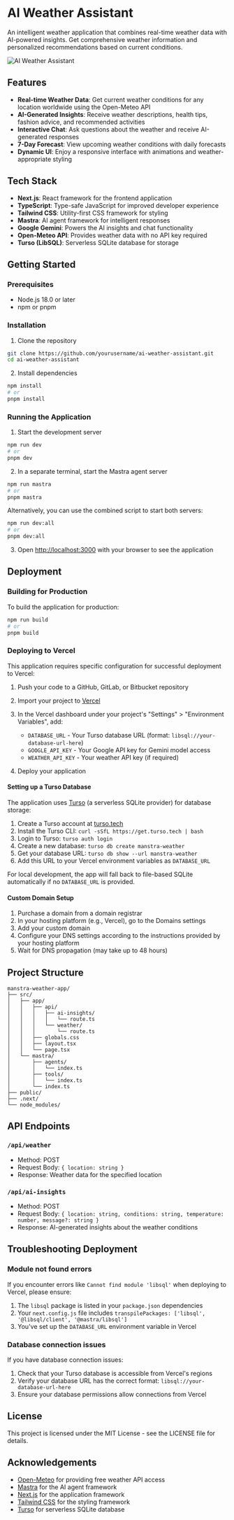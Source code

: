 # AI Weather Assistant

An intelligent weather application that combines real-time weather data with AI-powered insights. Get comprehensive weather information and personalized recommendations based on current conditions.

![AI Weather Assistant](public/screenshot.png)

## Features

- **Real-time Weather Data**: Get current weather conditions for any location worldwide using the Open-Meteo API
- **AI-Generated Insights**: Receive weather descriptions, health tips, fashion advice, and recommended activities
- **Interactive Chat**: Ask questions about the weather and receive AI-generated responses
- **7-Day Forecast**: View upcoming weather conditions with daily forecasts
- **Dynamic UI**: Enjoy a responsive interface with animations and weather-appropriate styling

## Tech Stack

- **Next.js**: React framework for the frontend application
- **TypeScript**: Type-safe JavaScript for improved developer experience
- **Tailwind CSS**: Utility-first CSS framework for styling
- **Mastra**: AI agent framework for intelligent responses
- **Google Gemini**: Powers the AI insights and chat functionality
- **Open-Meteo API**: Provides weather data with no API key required
- **Turso (LibSQL)**: Serverless SQLite database for storage

## Getting Started

### Prerequisites

- Node.js 18.0 or later
- npm or pnpm

### Installation

1. Clone the repository
```bash
git clone https://github.com/yourusername/ai-weather-assistant.git
cd ai-weather-assistant
```

2. Install dependencies
```bash
npm install
# or
pnpm install
```

### Running the Application

1. Start the development server
```bash
npm run dev
# or
pnpm dev
```

2. In a separate terminal, start the Mastra agent server
```bash
npm run mastra
# or
pnpm mastra
```

Alternatively, you can use the combined script to start both servers:
```bash
npm run dev:all
# or
pnpm dev:all
```

3. Open [http://localhost:3000](http://localhost:3000) with your browser to see the application

## Deployment

### Building for Production

To build the application for production:

```bash
npm run build
# or
pnpm build
```

### Deploying to Vercel

This application requires specific configuration for successful deployment to Vercel:

1. Push your code to a GitHub, GitLab, or Bitbucket repository
2. Import your project to [Vercel](https://vercel.com/new)
3. In the Vercel dashboard under your project's "Settings" > "Environment Variables", add:

   - `DATABASE_URL` - Your Turso database URL (format: `libsql://your-database-url-here`)
   - `GOOGLE_API_KEY` - Your Google API key for Gemini model access
   - `WEATHER_API_KEY` - Your weather API key (if required)

4. Deploy your application

#### Setting up a Turso Database

The application uses [Turso](https://turso.tech/) (a serverless SQLite provider) for database storage:

1. Create a Turso account at [turso.tech](https://turso.tech)
2. Install the Turso CLI: `curl -sSfL https://get.turso.tech | bash`
3. Login to Turso: `turso auth login`
4. Create a new database: `turso db create manstra-weather`
5. Get your database URL: `turso db show --url manstra-weather`
6. Add this URL to your Vercel environment variables as `DATABASE_URL`

For local development, the app will fall back to file-based SQLite automatically if no `DATABASE_URL` is provided.

#### Custom Domain Setup

1. Purchase a domain from a domain registrar
2. In your hosting platform (e.g., Vercel), go to the Domains settings
3. Add your custom domain
4. Configure your DNS settings according to the instructions provided by your hosting platform
5. Wait for DNS propagation (may take up to 48 hours)

## Project Structure

```
manstra-weather-app/
├── src/
│   ├── app/
│   │   ├── api/
│   │   │   ├── ai-insights/
│   │   │   │   └── route.ts
│   │   │   └── weather/
│   │   │       └── route.ts
│   │   ├── globals.css
│   │   ├── layout.tsx
│   │   └── page.tsx
│   └── mastra/
│       ├── agents/
│       │   └── index.ts
│       ├── tools/
│       │   └── index.ts
│       └── index.ts
├── public/
├── .next/
└── node_modules/
```

## API Endpoints

### `/api/weather`
- Method: POST
- Request Body: `{ location: string }`
- Response: Weather data for the specified location

### `/api/ai-insights`
- Method: POST
- Request Body: `{ location: string, conditions: string, temperature: number, message?: string }`
- Response: AI-generated insights about the weather conditions

## Troubleshooting Deployment

### Module not found errors

If you encounter errors like `Cannot find module 'libsql'` when deploying to Vercel, please ensure:

1. The `libsql` package is listed in your `package.json` dependencies
2. Your `next.config.js` file includes `transpilePackages: ['libsql', '@libsql/client', '@mastra/libsql']`
3. You've set up the `DATABASE_URL` environment variable in Vercel

### Database connection issues

If you have database connection issues:

1. Check that your Turso database is accessible from Vercel's regions
2. Verify your database URL has the correct format: `libsql://your-database-url-here`
3. Ensure your database permissions allow connections from Vercel

## License

This project is licensed under the MIT License - see the LICENSE file for details.

## Acknowledgements

- [Open-Meteo](https://open-meteo.com/) for providing free weather API access
- [Mastra](https://mastra.ai/) for the AI agent framework
- [Next.js](https://nextjs.org/) for the application framework
- [Tailwind CSS](https://tailwindcss.com/) for the styling framework
- [Turso](https://turso.tech/) for serverless SQLite database
